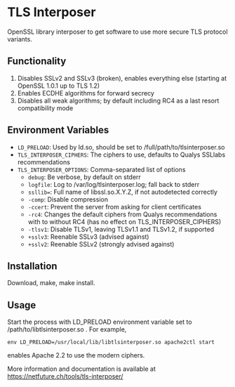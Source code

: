 TLS Interposer
==============

OpenSSL library interposer to get software to use more secure TLS protocol variants.

Functionality
-------------
1. Disables SSLv2 and SSLv3 (broken), enables everything else (starting at OpenSSL 1.0.1 up to TLS 1.2)
2. Enables ECDHE algorithms for forward secrecy
3. Disables all weak algorithms; by default including RC4 as a last resort compatibility mode

Environment Variables
---------------------
* `LD_PRELOAD`: Used by ld.so, should be set to /full/path/to/tlsinterposer.so
* `TLS_INTERPOSER_CIPHERS`: The ciphers to use, defaults to Qualys SSLlabs recommendations
* `TLS_INTERPOSER_OPTIONS`: Comma-separated list of options
  - `debug`: Be verbose, by default on stderr
  - `logfile`: Log to /var/log/tlsinterposer.log; fall back to stderr
  - `ssllib=`: Full name of libssl.so.X.Y.Z, if not autodetected correctly
  - `-comp`: Disable compression
  - `-ccert`: Prevent the server from asking for client certificates
  - `-rc4`: Changes the default ciphers from Qualys recommendations with to without RC4 (has no effect on TLS_INTERPOSER_CIPHERS)
  - `-tlsv1`: Disable TLSv1, leaving TLSv1.1 and TLSv1.2, if supported
  - `+sslv3`: Reenable SSLv3 (advised against)
  - `+sslv2`: Reenable SSLv2 (strongly advised against)

Installation
------------
Download, make, make install.

Usage
-----
Start the process with LD_PRELOAD environment variable set to /path/to/libtlsinterposer.so . For example,

	env LD_PRELOAD=/usr/local/lib/libtlsinterposer.so apache2ctl start

enables Apache 2.2 to use the modern ciphers.

More information and documentation is available at https://netfuture.ch/tools/tls-interposer/
